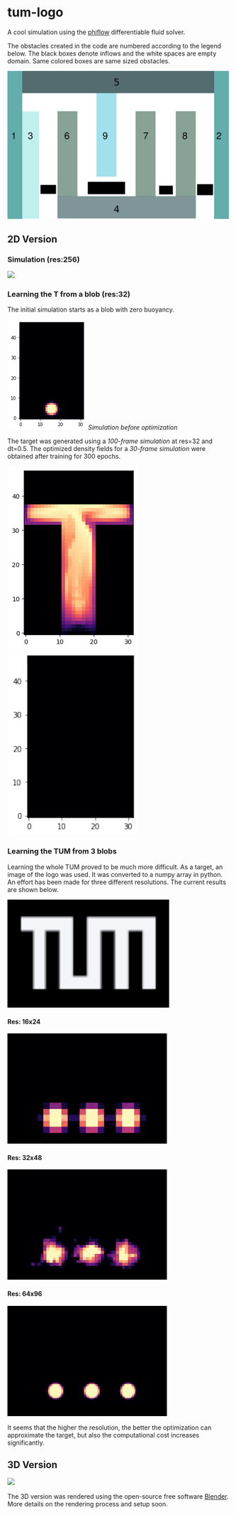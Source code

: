 # tum-logo
A cool simulation using the [phiflow](https://github.com/tum-pbs/PhiFlow/ ) differentiable fluid solver.



The obstacles created in the code are numbered according to the legend below. The black boxes denote inflows and the white spaces are empty domain. Same colored boxes are same sized obstacles.

<img src="readme_imgs/obstacle_numbering_legend.png" width="500" />

## 2D Version

### Simulation (res:256)
![](readme_imgs/tum2D.gif)

### Learning the T from a blob (res:32)
The initial simulation starts as a blob with zero buoyancy. 

![](readme_imgs/blob32.png)
*Simulation before optimization*

The target was generated using a *100-frame simulation* at res=32 and dt=0.5. The optimized density fields for a *30-frame simulation* were obtained after training for 300 epochs.

![](readme_imgs/t_sim.png) ![](readme_imgs/t_first.gif)

### Learning the TUM from 3 blobs

Learning the whole TUM proved to be much more difficult. As a target, an image of the logo was used. It was converted to a numpy array in python. An effort has been made for three different resolutions. The current results are shown below.

<img src="readme_imgs/tum_target_32.png" style="zoom:380%;" />

#### Res: 16x24

![](readme_imgs/tum_res08.gif)

#### Res: 32x48

![](readme_imgs/tum_res16.gif)

#### Res: 64x96

![](readme_imgs/tum_res32.gif)

It seems that the higher the resolution, the better the optimization can approximate the target, but also the computational cost increases significantly.

## 3D Version

![](readme_imgs/tum3D.gif)

The 3D version was rendered using the open-source free software [Blender](https://www.blender.org/). More details on the rendering process and setup soon.
